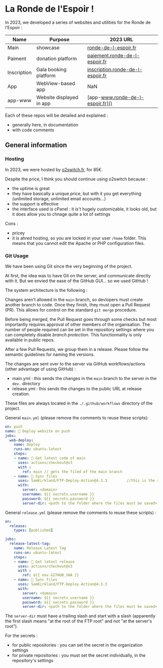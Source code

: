 # La Ronde de l'Espoir !


In 2023, we developed a series of websites and utilities for the Ronde de l'Espoir :


| Name | Purpose | 2023 URL |
|---|---|---|
| Main | showcase | [ronde-de-l-espoir.fr]() |
| Paiment | donation platform | [paiement.ronde-de-l-espoir.fr]() |
| Inscription | Gala booking platform | [inscription.ronde-de-l-espoir.fr]() |
| App | WebView-based app | NaN |
| app-www | Website displayed in app | [app-www.ronde-de-l-espoir.fr]() |

Each of these repos will be detailed and explained :
* generally here, in documentation
* with code comments


## General information

### Hosting

In 2023, we were hosted by [o2switch.fr](), for 85€.

Despite the price, I think you should continue using o2switch because :
* the uptime is great
* they have basically a unique price, but with it you get everything (unlimited storage, unlimited email accounts...)
* the support is effective
* the interface used is cPanel : it is't hugely customizable, it looks old, but it does allow you to chnage quite a lot of settings

Cons :
* pricey
* it is ahred hosting, so you are locked in your user `/home` folder. This means that you cannot edit the Apache or PHP configuration files.


### Git Usage

We have been using Git since the very beginning of the project.

At first, the idea was to have Git on the server, and communicate directly with it.
But we envied the ease of the GitHub GUI... so we used GitHub !

The system architecture is the following :

Changes aren't allowed in the `main` branch, so devlopers must create another branch to code. Once they finish, they must open a Pull Request (PR).
This allows for control on the standard `git merge` procedure.

Before being merged, the Pull Request goes through some checks but most importantly requires approval of other members of the organisation. The number of people required can be set in the repository settings where you can completely disable *branch protection*. This functionnality is only available in public repos.

After a few Pull Requests, we group them in a release.
Please follow the semantic guidelines for naming the versions.

The changes are sent over to the server via GitHub workflows/actions (other advantage of using GitHub) :
* main.yml : this sends the changes in the `main` branch to the server in the `dev.` directory
* release.yml : this sends the changes to the public URL at release creation.

These files are always located in the `./.github/workflows` directory of the project.

General `main.yml` (please remove the comments to reuse these scripts):

```yml
on: push
name: 🚀 Deploy website on push
jobs:
  web-deploy:
    name: Deploy
    runs-on: ubuntu-latest
    steps:
    - name: 🚚 Get latest code of main
      uses: actions/checkout@v3
      with :
        ref: main // gets the filed of the main branch
    - name: 📂 Sync files
      uses: SamKirkland/FTP-Deploy-Action@4.3.3         //this is the subaction we use to send the files via FTP
      with:
        server: <domain>
        username: ${{ secrets.username }}
        password: ${{ secrets.password }}
        server-dir: <path to the folder where the files must be saved>
```

General `release.yml` (please remove the comments to reuse these scripts) :

```yml
on: 
  release:
    types: [published]

jobs:
  release-latest-tag:
    name: Release Latest Tag
    runs-on: ubuntu-latest
    steps:
    - name: 🚚 Get latest release
      uses: actions/checkout@v3
      with :
        ref: ${{ env.GITHUB_SHA }}
    - name: 📂 Sync files
      uses: SamKirkland/FTP-Deploy-Action@4.3.3
      with:
        server: <domain>
        username: ${{ secrets.username }}
        password: ${{ secrets.password }}
        server-dir: <path to the folder where the files must be saved>
```


The `server-dir` must have a trailing slash and start with a slash (apparently the first slash means "at the root of the FTP root" and not "at the server's root").

For the secrets :
* for public repositories : you can set the secret in the organization settings
* for private repositories : you must set the secret individually, in the repository's settings
